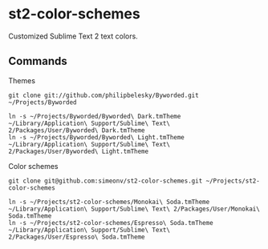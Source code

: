 st2-color-schemes
=================

Customized Sublime Text 2 text colors.

Commands
--------

Themes

	git clone git://github.com/philipbelesky/Byworded.git ~/Projects/Byworded

	ln -s ~/Projects/Byworded/Byworded\ Dark.tmTheme ~/Library/Application\ Support/Sublime\ Text\ 2/Packages/User/Byworded\ Dark.tmTheme
	ln -s ~/Projects/Byworded/Byworded\ Light.tmTheme ~/Library/Application\ Support/Sublime\ Text\ 2/Packages/User/Byworded\ Light.tmTheme


Color schemes

	git clone git@github.com:simeonv/st2-color-schemes.git ~/Projects/st2-color-schemes

	ln -s ~/Projects/st2-color-schemes/Monokai\ Soda.tmTheme ~/Library/Application\ Support/Sublime\ Text\ 2/Packages/User/Monokai\ Soda.tmTheme
	ln -s ~/Projects/st2-color-schemes/Espresso\ Soda.tmTheme ~/Library/Application\ Support/Sublime\ Text\ 2/Packages/User/Espresso\ Soda.tmTheme